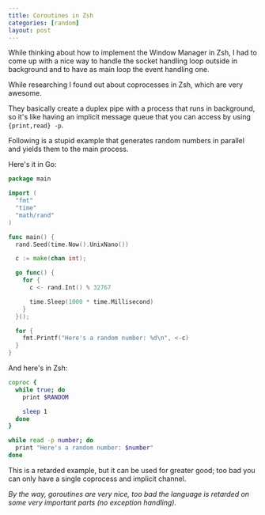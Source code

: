 ```yaml
---
title: Coroutines in Zsh
categories: [random]
layout: post
---
```


While thinking about how to implement the Window Manager in Zsh, I had to come
up with a nice way to handle the socket handling loop outside in background and
to have as main loop the event handling one.

While researching I found out about coprocesses in Zsh, which are very awesome.

They basically create a duplex pipe with a process that runs in background, so
it's like having an implicit message queue that you can access by using
`{print,read} -p`.

Following is a stupid example that generates random numbers in parallel and
yields them to the main process.

Here's it in Go:

```go
package main

import (
  "fmt"
  "time"
  "math/rand"
)

func main() {
  rand.Seed(time.Now().UnixNano())

  c := make(chan int);

  go func() {
    for {
      c <- rand.Int() % 32767

      time.Sleep(1000 * time.Millisecond)
    }
  }();

  for {
    fmt.Printf("Here's a random number: %d\n", <-c)
  }
}
```

And here's in Zsh:

```bash
coproc {
  while true; do
    print $RANDOM

    sleep 1
  done
}

while read -p number; do
  print "Here's a random number: $number"
done
```

This is a retarded example, but it can be used for greater good; too bad you
can only have a single coprocess and implicit channel.

*By the way, goroutines are very nice, too bad the language is retarded on some
very important parts (no exception handling).*
